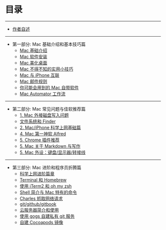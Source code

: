 # 目录

---

* [作者自述](Preface.md)

---

* 第一部分: Mac 基础介绍和基本技巧篇
    * [Mac 基础介绍](/PartOne/One_readSuggestion.md)
    * [Mac 软件安装](/PartOne/One_readSuggestion.md)
    * [Mac 美化桌面](/PartOne/One_readSuggestion.md)
    * [Mac 不得不知的实用小技巧](/PartOne/One_readSuggestion.md)
    * [Mac 与 iPhone 互联](/PartTwo/Two_science_internet.md)
    * [Mac 邮件规则](/PartTwo/Two_science_internet.md)
    * [你可能会用到的 Mac 自带软件](/PartTwo/Two_science_internet.md)
    * [Mac Automator 工作流](/PartTwo/Two_science_internet.md)

---

* 第二部分: Mac 常见问题与佳软推荐篇
    * [1. Mac 外接磁盘写入问题](/PartTwo/Two_outer_disk.md)
    * [文件系统和 Finder](/PartTwo/Two_outer_disk.md)
    * [2. Mac/iPhone 科学上网基础篇](/PartTwo/Two_science_internet.md)
    * [4. Mac 第一神软 Alfred](/PartTwo/Two_Alfred.md)
    * [5. Chrome 插件推荐](/PartTwo/Two_chrome_plugins.md)
    * [5. Mac 关于 Markdown 与写作](/PartTwo/Two_science_internet.md)
    * [5. Mac 外设：键盘/显示器/转接线](/PartTwo/Two_science_internet.md)

---

* 第三部分: Mac 进阶和程序员折腾篇
    * [科学上网进阶篇章](/PartTwo/Two_outer_disk.md)
    * [Terminal 和 Homebrew](/PartTwo/Two_outer_disk.md)
    * [使用 iTerm2 和 oh my zsh](/PartTwo/Two_outer_disk.md)
    * [Shell 简介与 Mac 特有的命令](/PartTwo/Two_outer_disk.md)
    * [Charles 抓取网络请求](/PartTwo/Two_outer_disk.md)
    * [git/github/gitbook](/PartTwo/Two_outer_disk.md)
    * [云服务器简介和使用](/PartTwo/Two_outer_disk.md)
    * [使用 gogs 自建私有 git 服务](/PartTwo/Two_outer_disk.md)
    * [自建 Cocoapods 镜像](/PartTwo/Two_outer_disk.md)
